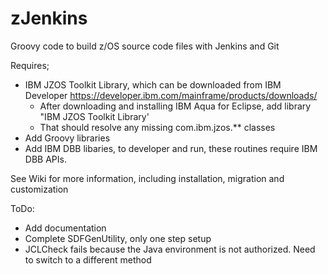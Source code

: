 # zJenkins
Groovy code to build z/OS source code files with Jenkins and Git

Requires;
- IBM JZOS Toolkit Library, which can be downloaded from IBM Developer https://developer.ibm.com/mainframe/products/downloads/
    - After downloading and installing IBM Aqua for Eclipse, add library "IBM JZOS Toolkit Library'
    - That should resolve any missing com.ibm.jzos.** classes
- Add Groovy libraries
- Add IBM DBB libaries, to developer and run, these routines require IBM DBB APIs.  

See Wiki for more information, including installation, migration and customization 

ToDo:
- Add documentation
- Complete SDFGenUtility, only one step setup
- JCLCheck fails because the Java environment is not authorized. Need to switch to a different method
